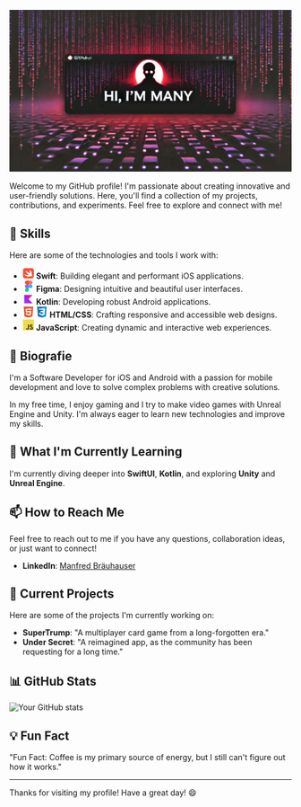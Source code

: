![Profilbild](https://github.com/Manyxtreme/Manyxtreme/blob/main/ProfilImage.png?raw=true)



Welcome to my GitHub profile! I'm passionate about creating innovative and user-friendly solutions. Here, you'll find a collection of my projects, contributions, and experiments. Feel free to explore and connect with me!

## 🚀 Skills

Here are some of the technologies and tools I work with:

- <img src="https://raw.githubusercontent.com/devicons/devicon/master/icons/swift/swift-original.svg" alt="Swift" width="20" height="20"> **Swift**: Building elegant and performant iOS applications.
- <img src="https://raw.githubusercontent.com/devicons/devicon/master/icons/figma/figma-original.svg" alt="Figma" width="20" height="20"> **Figma**: Designing intuitive and beautiful user interfaces.
- <img src="https://raw.githubusercontent.com/devicons/devicon/master/icons/kotlin/kotlin-original.svg" alt="Kotlin" width="20" height="20"> **Kotlin**: Developing robust Android applications.
- <img src="https://raw.githubusercontent.com/devicons/devicon/master/icons/html5/html5-original.svg" alt="HTML" width="20" height="20"> <img src="https://raw.githubusercontent.com/devicons/devicon/master/icons/css3/css3-original.svg" alt="CSS" width="20" height="20"> **HTML/CSS**: Crafting responsive and accessible web designs.
- <img src="https://raw.githubusercontent.com/devicons/devicon/master/icons/javascript/javascript-original.svg" alt="JavaScript" width="20" height="20"> **JavaScript**: Creating dynamic and interactive web experiences.

## 📖 Biografie

I'm a Software Developer for iOS and Android with a passion for mobile development and love to solve complex problems with creative solutions.

In my free time, I enjoy gaming and I try to make video games with Unreal Engine and Unity. I'm always eager to learn new technologies and improve my skills.

## 🌱 What I'm Currently Learning

I'm currently diving deeper into **SwiftUI**, **Kotlin**, and exploring **Unity** and **Unreal Engine**.

## 📫 How to Reach Me

Feel free to reach out to me if you have any questions, collaboration ideas, or just want to connect!

- **LinkedIn**: [Manfred Bräuhauser](https://www.linkedin.com/in/manfred-br%C3%A4uhauser/)

## 🔭 Current Projects

Here are some of the projects I'm currently working on:

- **SuperTrump**: "A multiplayer card game from a long-forgotten era."
- **Under Secret**: "A reimagined app, as the community has been requesting for a long time."

## 📊 GitHub Stats

![Your GitHub stats](https://github-readme-stats.vercel.app/api?username=Manyxtreme&show_icons=true&theme=radical)

## 💡 Fun Fact

"Fun Fact: Coffee is my primary source of energy, but I still can't figure out how it works."

---

Thanks for visiting my profile! Have a great day! 😄
